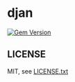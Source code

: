 
# djan

<!-- [![tests](https://github.com/floraison/fugit/workflows/test/badge.svg)](https://github.com/floraison/fugit/actions) -->
[![Gem Version](https://badge.fury.io/rb/djan.svg)](http://badge.fury.io/rb/djan)

## LICENSE

MIT, see [LICENSE.txt](LICENSE.txt)

